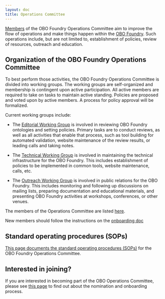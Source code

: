 ```yaml
---
layout: doc
title: Operations Committee
---
```


[Members](Membership.html) of the OBO Foundry Operations Committee aim to improve the flow of operations and make things happen within the [OBO Foundry](http://obofoundry.org). Such operations include, but are not limited to, establishment of policies, review of resources, outreach and education.

## Organization of the OBO Foundry Operations Committee

To best perform those activities, the OBO Foundry Operations Committee is divided into working groups. The working groups are self-organized and membership is contingent upon active participation. All active members are required to take on tasks to maintain active standing. Policies are proposed and voted upon by active members. A process for policy approval will be formalized.

Current working groups include:
- The [Editorial Working Group](EditorialWG.html) is involved in reviewing OBO Foundry ontologies and setting policies. Primary tasks are to conduct reviews, as well as all activities that enable that process, such as tool building for automated validation, website maintenance of the review results, or leading calls and taking notes.

- The [Technical Working Group](TechnicalWG.html) is involved in maintaining the technical infrastructure for the OBO Foundry. This includes establishment of policies to be implemented in common tools, website maintenance, calls, etc.

- The [Outreach Working Group](OutreachWG.html) is involved in public relations for the OBO Foundry. This includes monitoring and following up discussions on mailing lists, preparing documentation and educational materials, and presenting OBO Foundry activities at workshops, conferences, or other venues.

The members of the Operations Committee are listed [here](Membership.html).

New members should follow the instructions on the [onboarding doc](https://docs.google.com/document/d/1MKhNTjZjGx6Ls72dybIV2ajYtbqtwP7O4lwxN2v3RBA/edit#heading=h.10q6n5qc13dp)

## Standard operating procedures (SOPs)
[This page documents the standard operating procedures (SOPs)](SOP.html) for the OBO Foundry Operations Committee.

## Interested in joining?

If you are interested in becoming part of the OBO Operations Committee, please see [this page](NewOBOFC.html) to find out about the nomination and onboarding process.
